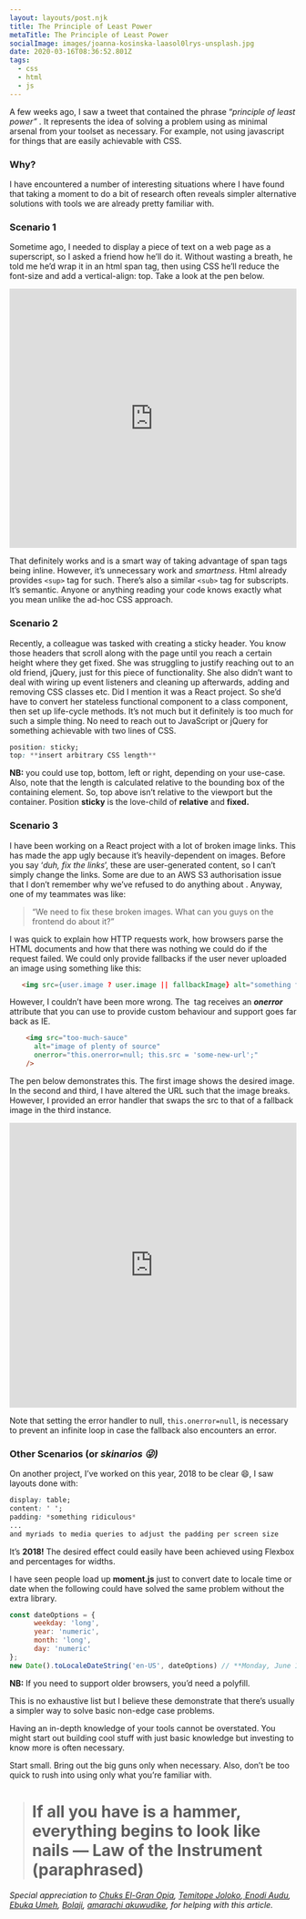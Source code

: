 ```yaml
---
layout: layouts/post.njk
title: The Principle of Least Power
metaTitle: The Principle of Least Power
socialImage: images/joanna-kosinska-laasol0lrys-unsplash.jpg
date: 2020-03-16T08:36:52.801Z
tags:
  - css
  - html
  - js
---
```

A few weeks ago, I saw a tweet that contained the phrase “*principle of least power” .* It represents the idea of solving a problem using as minimal arsenal from your toolset as necessary. For example, not using javascript for things that are easily achievable with CSS.

### Why?

I have encountered a number of interesting situations where I have found that taking a moment to do a bit of research often reveals simpler alternative solutions with tools we are already pretty familiar with.

### Scenario 1

Sometime ago, I needed to display a piece of text on a web page as a superscript, so I asked a friend how he’ll do it. Without wasting a breath, he told me he’d wrap it in an html span tag, then using CSS he’ll reduce the font-size and add a vertical-align: top. Take a look at the pen below.

<iframe height="455" style="width: 100%;" scrolling="no" title="superscript with CSS" src="https://codepen.io/segunolalive/embed/oyBVgY?height=455&theme-id=dark&default-tab=css,result" frameborder="no" allowtransparency="true" allowfullscreen="true">
  See the Pen <a href='https://codepen.io/segunolalive/pen/oyBVgY'>superscript with CSS</a> by Segun Ola
  (<a href='https://codepen.io/segunolalive'>@segunolalive</a>) on <a href='https://codepen.io'>CodePen</a>.
</iframe>

That definitely works and is a smart way of taking advantage of span tags being inline. However, it’s unnecessary work and *smartness*. Html already provides `<sup>` tag for such. There’s also a similar `<sub>` tag for subscripts. It’s semantic. Anyone or anything reading your code knows exactly what you mean unlike the ad-hoc CSS approach.

### Scenario 2

Recently, a colleague was tasked with creating a sticky header. You know those headers that scroll along with the page until you reach a certain height where they get fixed. She was struggling to justify reaching out to an old friend, jQuery, just for this piece of functionality. She also didn’t want to deal with wiring up event listeners and cleaning up afterwards, adding and removing CSS classes etc. Did I mention it was a React project. So she’d have to convert her stateless functional component to a class component, then set up life-cycle methods. It’s not much but it definitely is too much for such a simple thing. No need to reach out to JavaScript or jQuery for something achievable with two lines of CSS.

```css
position: sticky;
top: **insert arbitrary CSS length**
```

**NB:** you could use top, bottom, left or right, depending on your use-case. Also, note that the length is calculated relative to the bounding box of the containing element. So, top above isn’t relative to the viewport but the container. Position **sticky** is the love-child of **relative** and **fixed.**

### Scenario 3

I have been working on a React project with a lot of broken image links. This has made the app ugly because it’s heavily-dependent on images. Before you say ‘*duh, fix the links*’, these are user-generated content, so I can’t simply change the links. Some are due to an AWS S3 authorisation issue that I don’t remember why we’ve refused to do anything about . Anyway, one of my teammates was like:

> “We need to fix these broken images. What can you guys on the frontend do about it?”

I was quick to explain how HTTP requests work, how browsers parse the HTML documents and how that there was nothing we could do if the request failed. We could only provide fallbacks if the user never uploaded an image using something like this:

```html
   <img src={user.image ? user.image || fallbackImage} alt="something fancy" />
```

However, I couldn’t have been more wrong. The **<img/>** tag receives an ***onerror*** attribute that you can use to provide custom behaviour and support goes far back as IE.

```html
    <img src="too-much-sauce"
      alt="image of plenty of source"
      onerror="this.onerror=null; this.src = 'some-new-url';"
    />
```

The pen below demonstrates this. The first image shows the desired image. In the second and third, I have altered the URL such that the image breaks. However, I provided an error handler that swaps the src to that of a fallback image in the third instance.

<iframe height="500" style="width: 100%;" scrolling="no" title="img tag fallback" src="https://codepen.io/segunolalive/embed/PapRvx?height=500&theme-id=dark&default-tab=html,result" frameborder="no" allowtransparency="true" allowfullscreen="true">
  See the Pen <a href='https://codepen.io/segunolalive/pen/PapRvx'>img tag fallback</a> by Segun Ola
  (<a href='https://codepen.io/segunolalive'>@segunolalive</a>) on <a href='https://codepen.io'>CodePen</a>.
</iframe>

Note that setting the error handler to null, `this.onerror=null`, is necessary to prevent an infinite loop in case the fallback also encounters an error.

### Other Scenarios (or *skinarios 😜)*

On another project, I’ve worked on this year, 2018 to be clear 😄, I saw layouts done with:

```css
display: table;
content: ' ';
padding: *something ridiculous*
...
and myriads to media queries to adjust the padding per screen size
```

It’s **2018!** The desired effect could easily have been achieved using Flexbox and percentages for widths.

I have seen people load up **moment.js** just to convert date to locale time or date when the following could have solved the same problem without the extra library.

```javascript
const dateOptions = {
      weekday: 'long',
      year: 'numeric',
      month: 'long',
      day: 'numeric'
};
new Date().toLocaleDateString('en-US', dateOptions) // **Monday, June 11, 2018**
```

**NB:** If you need to support older browsers, you’d need a polyfill.

This is no exhaustive list but I believe these demonstrate that there’s usually a simpler way to solve basic non-edge case problems.

Having an in-depth knowledge of your tools cannot be overstated. You might start out building cool stuff with just basic knowledge but investing to know more is often necessary.

Start small. Bring out the big guns only when necessary. Also, don’t be too quick to rush into using only what you’re familiar with.

> # If all you have is a hammer, everything begins to look like nails — Law of the Instrument (paraphrased)

*Special appreciation to [Chuks El-Gran Opia](https://twitter.com/developia_), [Temitope Joloko](https://twitter.com/temmy_jade),[ Enodi Audu](https://twitter.com/a_enodi), [Ebuka Umeh](https://twitter.com/obitojs), [Bolaji](https://twitter.com/Bolaji___), [amarachi akuwudike](https://twitter.com/aimeedykii), for helping with this article.*